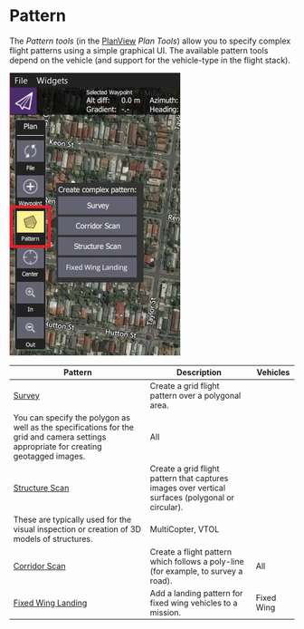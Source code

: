 # Pattern

The _Pattern tools_ (in the [PlanView](../PlanView/PlanView.md) _Plan Tools_) allow you to specify complex flight patterns using a simple graphical UI. The available pattern tools depend on the vehicle (and support for the vehicle-type in the flight stack).

![Pattern Tool (Plan Tools)](../../../assets/plan/pattern/pattern_tool.jpg)

| Pattern                                                                                                                               | Description                                                                                       | Vehicles   |
| ------------------------------------------------------------------------------------------------------------------------------------- | ------------------------------------------------------------------------------------------------- | ---------- |
| [Survey](../PlanView/pattern_survey.md)                                                                                               | Create a grid flight pattern over a polygonal area.                                               |
| You can specify the polygon as well as the specifications for the grid and camera settings appropriate for creating geotagged images. | All                                                                                               |
| [Structure Scan](../PlanView/pattern_structure_scan_v2.md)                                                                            | Create a grid flight pattern that captures images over vertical surfaces (polygonal or circular). |
| These are typically used for the visual inspection or creation of 3D models of structures.                                            | MultiCopter, VTOL                                                                                 |
| [Corridor Scan](../PlanView/pattern_corridor_scan.md)                                                                                 | Create a flight pattern which follows a poly-line (for example, to survey a road).                | All        |
| [Fixed Wing Landing](../PlanView/pattern_fixed_wing_landing.md)                                                                       | Add a landing pattern for fixed wing vehicles to a mission.                                       | Fixed Wing |
